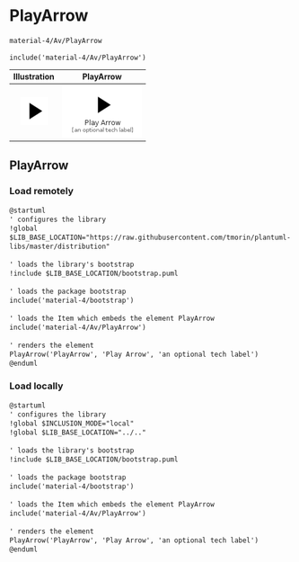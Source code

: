 # PlayArrow


```text
material-4/Av/PlayArrow
```

```text
include('material-4/Av/PlayArrow')
```



| Illustration | PlayArrow |
| :---: | :---: |
| ![illustration for Illustration](../../material-4/Av/PlayArrow.png) | ![illustration for PlayArrow](../../material-4/Av/PlayArrow.Local.png) |




## PlayArrow

### Load remotely
```plantuml
@startuml
' configures the library
!global $LIB_BASE_LOCATION="https://raw.githubusercontent.com/tmorin/plantuml-libs/master/distribution"

' loads the library's bootstrap
!include $LIB_BASE_LOCATION/bootstrap.puml

' loads the package bootstrap
include('material-4/bootstrap')

' loads the Item which embeds the element PlayArrow
include('material-4/Av/PlayArrow')

' renders the element
PlayArrow('PlayArrow', 'Play Arrow', 'an optional tech label')
@enduml
```

### Load locally
```plantuml
@startuml
' configures the library
!global $INCLUSION_MODE="local"
!global $LIB_BASE_LOCATION="../.."

' loads the library's bootstrap
!include $LIB_BASE_LOCATION/bootstrap.puml

' loads the package bootstrap
include('material-4/bootstrap')

' loads the Item which embeds the element PlayArrow
include('material-4/Av/PlayArrow')

' renders the element
PlayArrow('PlayArrow', 'Play Arrow', 'an optional tech label')
@enduml
```

